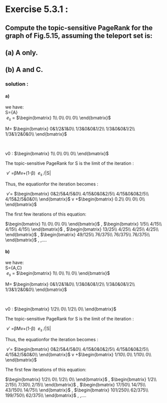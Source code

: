 
# Exercise 5.3.1 :
## Compute the topic-sensitive PageRank for the graph of Fig.5.15, assuming the teleport set is:
## (a) A only.

## (b) A and C.




### solution : <br>

#### a)

 we have:<br>
 S={A}<br>
 $\begin{equation*}
\ {e}_s
\end{equation*}$ = $\begin{bmatrix}
1\\
0\\
0\\
0\\
\end{bmatrix}$ 

M=
$\begin{bmatrix}
0&1/2&1&0\\
1/3&0&0&1/2\\
1/3&0&0&1/2\\
1/3&1/2&0&0\\
\end{bmatrix}$

<br>


v0 : 
$\begin{bmatrix}
1\\
0\\
0\\
0\\
\end{bmatrix}$ 



The topic-sensitive PageRank for S is the limit of the iteration :

$\begin{equation*}
\ v'
\end{equation*}$ =βMv+(1-β) $\begin{equation*}
\ {e}_s
\end{equation*}$ /|S|

Thus, the equationfor the iteration becomes :


$\begin{equation*}
\ v'
\end{equation*}$=
$\begin{bmatrix}
0&2/5&4/5&0\\
4/15&0&0&2/5\\
4/15&0&0&2/5\\
4/15&2/5&0&0\\
\end{bmatrix}$ v +$\begin{bmatrix}
0.2\\
0\\
0\\
0\\
\end{bmatrix}$

The first few iterations of this equation:

$\begin{bmatrix}
1\\
0\\
0\\
0\\
\end{bmatrix}$   ,    $\begin{bmatrix}
1/5\\
4/15\\
4/15\\
4/15\\
\end{bmatrix}$   ,    $\begin{bmatrix}
13/25\\
4/25\\
4/25\\
4/25\\
\end{bmatrix}$   ,    $\begin{bmatrix}
49/125\\
76/375\\
76/375\\
76/375\\
\end{bmatrix}$   ,    ,....



#### b)

 we have:<br>
 S={A,C}<br>
 $\begin{equation*}
\ {e}_s
\end{equation*}$ = $\begin{bmatrix}
1\\
0\\
1\\
0\\
\end{bmatrix}$ 

M=
$\begin{bmatrix}
0&1/2&1&0\\
1/3&0&0&1/2\\
1/3&0&0&1/2\\
1/3&1/2&0&0\\
\end{bmatrix}$

<br>


v0 : 
$\begin{bmatrix}
1/2\\
0\\
1/2\\
0\\
\end{bmatrix}$ 



The topic-sensitive PageRank for S is the limit of the iteration :

$\begin{equation*}
\ v'
\end{equation*}$ =βMv+(1-β) $\begin{equation*}
\ {e}_s
\end{equation*}$ /|S|

Thus, the equationfor the iteration becomes :


$\begin{equation*}
\ v'
\end{equation*}$=
$\begin{bmatrix}
0&2/5&4/5&0\\
4/15&0&0&2/5\\
4/15&0&0&2/5\\
4/15&2/5&0&0\\
\end{bmatrix}$ v +$\begin{bmatrix}
1/10\\
0\\
1/10\\
0\\
\end{bmatrix}$

The first few iterations of this equation:

$\begin{bmatrix}
1/2\\
0\\
1/2\\
0\\
\end{bmatrix}$   ,    $\begin{bmatrix}
1/2\\
2/15\\
7/30\\
2/15\\
\end{bmatrix}$   ,   $\begin{bmatrix}
17/50\\
14/75\\
43/150\\
14/75\\
\end{bmatrix}$   ,   $\begin{bmatrix}
101/250\\
62/375\\
199/750\\
62/375\\
\end{bmatrix}$   ,   ,....












```python

```

